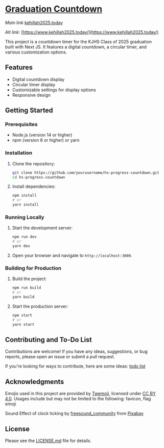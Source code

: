 # [Graduation Countdown](https://www.kehillah2025.today/)

*Main link* [kehillah2025.today](https://www.kehillah2025.today/)

*Alt link:* [https://www.kehillah2025.today/](https://www.kehillah2025.today/)

This project is a countdown timer for the KJHS Class of 2025 graduation built with Next JS. It features a digital countdown, a circular timer, and various customization options.

## Features

- Digital countdown display
- Circular timer display
- Customizable settings for display options
- Responsive design

## Getting Started

### Prerequisites

- Node.js (version 14 or higher)
- npm (version 6 or higher) or yarn

### Installation

1. Clone the repository:
   ```sh
   git clone https://github.com/yourusername/hs-progress-countdown.git
   cd hs-progress-countdown
   ```

2. Install dependencies:
   ```sh
   npm install
   # or
   yarn install
   ```

### Running Locally

1. Start the development server:
   ```sh
   npm run dev
   # or
   yarn dev
   ```

2. Open your browser and navigate to `http://localhost:3000`.

### Building for Production

1. Build the project:
   ```sh
   npm run build
   # or
   yarn build
   ```

2. Start the production server:
   ```sh
   npm start
   # or
   yarn start
   ```

## Contributing and To-Do List

Contributions are welcome! If you have any ideas, suggestions, or bug reports, please open an issue or submit a pull request.

If you're looking for ways to contribute, here are some ideas: [todo list](todo.md)

## Acknowledgments

Emojis used in this project are provided by [Twemoji](https://twemoji.twitter.com/), licensed under [CC BY 4.0](https://creativecommons.org/licenses/by/4.0/). Usages include but may not be limited to the following: favicon, flag emoji


Sound Effect of clock ticking by [freesound_community](https://pixabay.com/users/freesound_community-46691455/?utm_source=link-attribution&utm_medium=referral&utm_campaign=music&utm_content=76043) from [Pixabay](https://pixabay.com/sound-effects//?utm_source=link-attribution&utm_medium=referral&utm_campaign=music&utm_content=76043)

## License

Please see the [LICENSE.md](LICENSE.md) file for details.